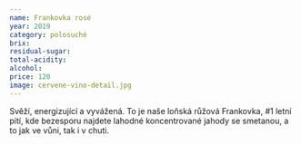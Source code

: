 ```yaml
---
name: Frankovka rosé
year: 2019
category: polosuché
brix: 
residual-sugar: 
total-acidity: 
alcohol: 
price: 120
image: cervene-vino-detail.jpg
---
```


Svěží, energizující a vyvážená. To je naše loňská růžová Frankovka, #1 letní pití, kde bezesporu najdete lahodné koncentrované jahody se smetanou, a to jak ve vůni, tak i v chuti. 